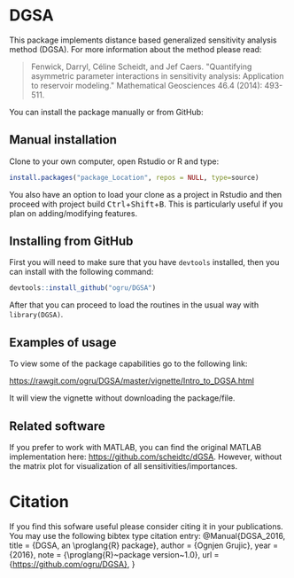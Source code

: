 # DGSA

This package implements distance based generalized sensitivity analysis method (DGSA).
For more information about the method please read:

>Fenwick, Darryl, Céline Scheidt, and Jef Caers. "Quantifying asymmetric parameter
interactions in sensitivity analysis: Application to reservoir modeling." Mathematical
Geosciences 46.4 (2014): 493-511.

You can install the package manually or from GitHub:

## Manual installation

Clone to your own computer, open Rstudio or R and type:

```R
install.packages("package_Location", repos = NULL, type=source)
```

You also have an option to load your clone as a project in Rstudio and then proceed with
project build <kbd>Ctrl</kbd>+<kbd>Shift</kbd>+<kbd>B</kbd>. This is particularly useful
if you plan on adding/modifying features.

## Installing from GitHub

First you will need to make sure that you have `devtools` installed, then you can install
with the following command:

```R
devtools::install_github("ogru/DGSA")
```

After that you can proceed to load the routines in the usual way with `library(DGSA)`.

## Examples of usage

To view some of the package capabilities go to the following link:

https://rawgit.com/ogru/DGSA/master/vignette/Intro_to_DGSA.html

It will view the vignette without downloading the package/file.

## Related software

If you prefer to work with MATLAB, you can find the original MATLAB implementation here:
https://github.com/scheidtc/dGSA. However, without the matrix plot for visualization of
all sensitivities/importances.

# Citation

If you find this sofware useful please consider citing it in your publications. You may use the following bibtex type citation entry:
@Manual{DGSA_2016,
  title  = {DGSA, an \proglang{R} package},
  author = {Ognjen Grujic},
  year   = {2016},
  note   = {\proglang{R}~package version~1.0},
  url    = {https://github.com/ogru/DGSA},
}
